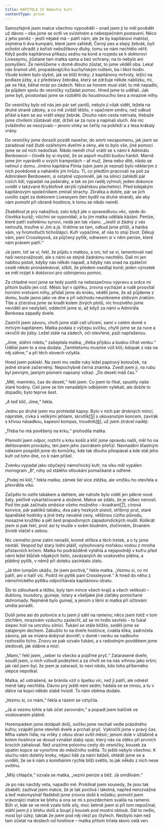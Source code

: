 ```yaml
---
title: KAPITOLA IV Námořní kufr
contentType: prose
---
```


Samozřejmě jsem matce všechno vypověděl – snad jsem jí to měl povědět už dávno – oba jsme se octli ve svízelném a nebezpečném postavení. Něco z jeho peněz – jestli nějaké má – patří nám; ale že by kapitánovi matrózi, zejména ti dva kumpáni, které jsem zahlédl, Černý pes a slepý žebrák, byli ochotni uhradit z kořisti nebožtíkovy dluhy, tomu se nám nechtělo věřit. Když podle kapitánova příkazu sednu na koně a rozjedu se k doktorovi Liveseymu, zůstane tam matka sama a bez ochrany; na to nebylo ani pomyšlení. Že nemůžeme v domě dlouho zůstat, to jsme věděli oba. Lekal nás šramot uhlí, propadávajícího kuchyňským roštem, ba i tikot hodin. Všude kolem bylo slyšet, jak se blíží kroky; z kapitánovy mrtvoly, ležící na podlaze jizby, a z představy žebráka, který se zdržuje někde nablízku, mi, jak se říká, běhal mráz po zádech. Něco se honem musí stát; tu mě napadlo, že půjdem spolu do vesničky vyžádat pomoc. Hned jsme to udělali. Jak jsme byli, prostovlasí jsme se rozběhli do houstnoucího šera a mrazivé mlhy.

Do vesničky bylo od nás jen pár set yardů, nebylo ji však vidět, ležela na druhé straně zátoky, a co mě zvlášť těšilo, v opačném směru, než odkud přišel a kam se asi vrátil slepý žebrák. Dlouho nám cesta netrvala, třebaže jsme chvílemi zůstávali stát, drželi se za ruce a napínali sluch. Ale nic zvláštního se neozývalo – jenom vlnky se čeřily na pobřeží a z lesa krákaly vrány.

Do vesničky jsme dorazili pozdě navečer, do smrti nezapomenu, jak jsem se zaradoval nad žlutě ozářenými dveřmi a okny, ale to bylo vše, jiné pomoci jsme se od nich nedočkali. Nikdo neměl chuť vrátit se s námi k Admirálu Benbowovi – člověk by si myslel, že se aspoň mužští budou hanbit. Marně jsme jim vyprávěli o svých trampotách – ať muž, žena nebo dítě, nikdo se nehnul z domu. Jméno kapitána Flinta (sám jsem je neznal) bylo některým z nich povědomé a nahánělo jim hrůzu. Ti, co předtím pracovali na poli za Admirálem Benbowem, si ostatně vzpomněli, jak na silnici zahlédli pár cizích lidí; vypadali na pašeráky, a tak se jim raděj vyhnuli; jeden dokonce uviděl v takzvané Kryštofově skrýši rybářskou plachetnici. Před kdejakým kapitánovým společníkem zmírali strachy. Zkrátka a dobře, pár se jich uvolilo zajet za doktorem Liveseyem (ten bydlil na druhé straně), ale aby nám pomohl při obraně hostince, k tomu se nikdo neměl.

Zbabělost je prý nakažlivá; zato když jde o spravedlivou věc, vjede do člověka kuráž; všichni se vypovídali, a tu jim matka udělala kázání. Peníze, které patří osiřelému synovi, nedá jen tak všanc. „Jestli si žádný z vás netroufá, troufne si Jim a já. Vrátíme se tam, odkud jsme přišli, a hanba vám, vy hromotlučtí tichošlápci. Kufr vypáčíme, ať nás to stojí život. Děkuji vám, paní Crossleyová, za půjčený pytlík, odnesem si v něm peníze, které nám právem patří.“

Já jsem, toť se ví, řekl, že půjdu s matkou, a oni, toť se ví, lamentovali nad naší nerozvážností, ale s námi se stejně žádnému nechtělo. Dali mi jen nabitou pistoli, kdyby nás někdo napadl, a kdyby nás snad na zpáteční cestě někdo pronásledoval, slíbili, že předem osedlají koně; jeden výrostek se měl rozjet k doktorovi pro ozbrojenou pomoc.

Za chladné noci jsme se tedy pustili na nebezpečnou výpravu a srdce mi přitom bušilo jen což. Měsíc byl v úplňku, zrovna vycházel a rudě prosvítal horními vrstvami mlhy, přidali jsme do kroku, věděli jsme, že až půjdeme z domu, bude jasno jako ve dne a při odchodu neunikneme slídivým zrakům. Tiše a zčerstva jsme se kradli kolem živých plotů, nic hrozivého jsme neviděli ani neslyšeli, oddechli jsme si, až když za námi u Admirála Benbowa zapadly dveře.

Zastrčil jsem závoru, chvíli jsme stáli celí uřícení, sami v celém domě s mrtvým kapitánem. Matka podala z výčepu svíčku, chytli jsme se za ruce a vkročili do jizby. Ležel stále na zádech, oči otevřené, paži napřaženou.

„Jime, stáhni roletu,“ zašeptala matka; „třeba přijdou a budou číhat venku.“ Udělal jsem to a ona dodala: „Tamhletomu musíme vzít klíč; kdopak z nás na něj sáhne,“ a při těch slovech vzlykla.

Hned jsem poklekl. Na zemi mu vedle ruky ležel papírový kotouček, na jedné straně začerněný. Nepochybně černá známka. Zvedl jsem ji, na rubu byl pevným, jasným písmem napsaný vzkaz: „Do deseti máš čas.“

„Měl, maminko, čas do deseti,“ řekl jsem. Co jsem to říkal, spustily naše staré hodiny. Celí jsme se tím nenadálým odbíjením vylekali, ale dobře to dopadlo, bylo teprve šest.

„A teď klíč, Jime,“ řekla.

Jednu po druhé jsem mu prohledal kapsy. Bylo v nich pár drobných mincí, náprstek, cívka s velikými jehlami, skrutlík[\[5\]](./resources/undefined) s ukousnutým koncem, zavírák s křivou násadkou, kapesní kompas, troudník[\[6\]](./resources/undefined), už jsem ztrácel naději.

„Třeba ho má pověšený na krku,“ prohodila matka.

Přemohl jsem odpor, roztrhl u krku košili a klíč jsme opravdu našli, měl ho na dehtovaném provázku, ten jsem jeho zavírákem přeřízl. Navnaděni šťastným nálezem pospíšili jsme do komůrky, kde tak dlouho přespával a kde stál jeho kufr od toho dne, co k nám přišel.

Zvenku vypadal jako obyčejný námořnický kufr, na víku měl vypálen monogram „B“, rohy od stálého otloukání pomačkané a odřené.

„Podej mi klíč,“ řekla matka; zámek šel sice ztěžka, ale vmžiku ho otevřela a převrátila víko.

Začpělo to ostře tabákem a dehtem, ale nahoře bylo vidět jen pěkné nové šaty, pečlivě vykartáčované a složené. Matce se zdálo, že je vůbec nenosil. Pod tím pak začínala směsice všeho možného – kvadrant[\[7\]](./resources/undefined), cínová konvice, pár paklíků tabáku, dva páry hezkých pistolí, stříbrný prut, staré španělské hodinky a jiné trety nevalné ceny, většinou cizího původu, mosazné kružítko a pět šest prapodivných západoindických mušlí. Kolikrát jsem si pak řekl, proč asi ty mušle v svém bludném, zločinném, štvaném životě vláčel s sebou.

Nic cenného jsme zatím nenašli, kromě stříbra a těch tretek, a o ty jsme nestáli. Vespod byl starý lodní plášť, vylouhovaný mořskou vodou z mnoha přístavních krčem. Matka ho podrážděně vytáhla a nejspodněji v kufru před námi ležel štůček nějakých listin, zavázaných do voskového plátna, a plátěný pytlík, v němž při doteku zacinkalo zlato.

„Já těm lumpům ukážu, že jsem poctivá,“ řekla matka. „Vezmu si, co mi patří, ani o halíř víc. Podrž mi pytlík paní Crossleyové.“ A hned do něho z námořnického pytlíku odpočítávala kapitánovu útratu.

Šlo to zdlouhavě a těžko, byly tam mince všech krajů a všech velikostí – dublony, louisdory, guineje, tolary a všelijaké jiné zlaťáky pomíchané dohromady. Nejméně bylo guinejí, a jenom s těmi si matka při účtování uměla poradit.

Došli jsme asi do polovice a tu jsem jí sáhl na rameno; něco jsem totiž v tom ztichlém, mrazivém vzduchu zaslechl, až se mi hrdlo sevřelo – to ťukal slepec holí na umrzlou silnici. Ťukání se stále blížilo, seděli jsme se zatajeným dechem. Zabušilo to na dveře hostince, cvakla klika, zadrnčela závora, jak se mizera dobýval dovnitř; v domě i venku se nadlouho rozhostilo ticho. Znovu se pak ozvalo ťukání, a s radostným povděkem jsme sledovali, jak slábne a mizí.

„Mami,“ řekl jsem, „seber to všecko a pojďme pryč.“ Zatarasené dveře, soudil jsem, u nich vzbudí podezření a za chvíli se na nás vrhnou jako sršni; jak rád jsem byl, že jsem je zatarasil, to neví nikdo, kdo toho příšerného slepce nepotkal.

Matka, ač ustrašená, se bránila vzít o špetku víc, než jí patří, ale odnést méně taky nechtěla. Dávno prý ještě není sedm; hádala se se mnou, a tu v dálce na kopci někdo slabě hvízdl. To nám oběma dodalo.

„Vezmu si, co mám,“ řekla a rázem se vztyčila.

„Já si vezmu tohle a tak účet zarovnám,“ a popadl jsem balíček ve voskovaném plátně.

Horempádem jsme dotápali dolů, svíčku jsme nechali vedle prázdného kufru; vzápětí jsme otevřeli dveře a prchali pryč. Vykročili jsme v pravý čas. Mlha valem řídla; na vršky z obou stran svítil měsíc; jenom dole v úžlabině a kolem hostince se dosud vznášel slabý opar, který nás na útěku při prvních krocích zahaloval. Než urazíme polovinu cesty do vesničky, kousek za úpatím kopce se vynoříme do měsíčního světla. To ještě nebylo všechno. K sluchu nám dolehly kroky, nějací lidé za námi běželi, ohlédli jsme se a uviděli, že se k nám s komíháním rychle blíží světlo, to jak někdo z nich nese svítilnu.

„Milý chlapče,“ ozvala se matka, „vezmi peníze a běž. Já omdlívám.“

Je po nás navždy veta, napadlo mě. Proklínal jsem sousedy, že jsou tak zbabělí; zazlíval jsem matce, že je tak poctivá i lakotná, napřed nerozvážná a teď malomyslná! Naštěstí jsme zrovna došli k můstku; pomohl jsem vrávorající matce ke břehu a ona se mi s povzdechem svalila na rameno. Bůh ví, kde se ve mně vzalo tolik síly, moc šetrně jsem si při tom nepočínal; stáhl jsem ji z břehu dolů a šoupl ji kousek pod mostní oblouk. Dál to nešlo, most byl úzký, taktak že jsem pod něj vlezl po čtyřech. Nezbylo nám než tam zůstat na doslech od hostince – matka přitom trčela skoro celá ven.
